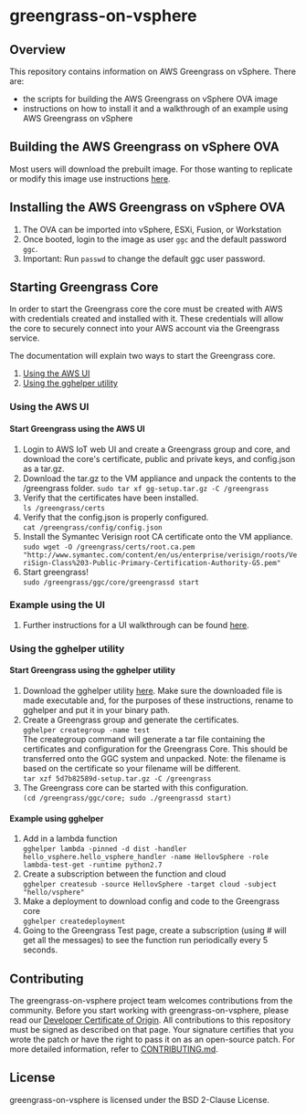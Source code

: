 

# greengrass-on-vsphere

## Overview
This repository contains information on AWS Greengrass on vSphere. There are:
- the scripts for building the AWS Greengrass on vSphere OVA image
- instructions on how to install it and a walkthrough of an example using AWS Greengrass on vSphere

## Building the AWS Greengrass on vSphere OVA
Most users will download the prebuilt image. For those wanting to replicate or modify this image use instructions [here](packer/README.md).

## Installing the AWS Greengrass on vSphere OVA
1. The OVA can be imported into vSphere, ESXi, Fusion, or Workstation
1. Once booted, login to the image as user ```ggc``` and the default password ```ggc```. 
1. Important: Run ```passwd``` to change the default ggc user password.

## Starting Greengrass Core
In order to start the Greengrass core the core must be created with AWS with credentials created and installed with it. These credentials will allow the core to securely connect into your AWS account via the Greengrass service.

The documentation will explain two ways to start the Greengrass core.
1. [Using the AWS UI](#using-the-aws-ui)
1. [Using the gghelper utility](#using-the-gghelper-utility)

### Using the AWS UI

#### Start Greengrass using the AWS UI
1. Login to AWS IoT web UI and create a Greengrass group and core, and
   download the core's certificate, public and private keys, and config.json as a tar.gz.  
1. Download the tar.gz to the VM appliance and unpack the contents to the
  /greengrass folder.
  ```sudo tar xf gg-setup.tar.gz -C /greengrass```
1. Verify that the certificates have been installed.  
   ```ls /greengrass/certs```
1. Verify that the config.json is properly configured.  
   ```cat /greengrass/config/config.json```
1. Install the Symantec Verisign root CA certificate onto the VM appliance.  
   ```sudo wget -O /greengrass/certs/root.ca.pem "http://www.symantec.com/content/en/us/enterprise/verisign/roots/VeriSign-Class%203-Public-Primary-Certification-Authority-G5.pem"```
1. Start greengrass!  
```sudo /greengrass/ggc/core/greengrassd start```

### Example using the UI
1. Further instructions for a UI walkthrough can be found [here](https://docs.aws.amazon.com/greengrass/latest/developerguide/module3-I.html).

### Using the gghelper utility

#### Start Greengrass using the gghelper utility
1. Download the gghelper utility [here](https://github.com/cloudtools/gghelper/releases). Make sure the downloaded file is made executable and, for the purposes of these instructions, rename to gghelper and put it in your binary path.
1. Create a Greengrass group and generate the certificates.  
```gghelper creategroup -name test```  
The creategroup command will generate a tar file containing the certificates and configuration
for the Greengrass Core. This should be transferred onto the GGC system and unpacked. Note: the filename is based on the certificate so your filename will be different.  
```tar xzf 5d7b82589d-setup.tar.gz -C /greengrass```
1. The Greengrass core can be started with this configuration.  
```(cd /greengrass/ggc/core; sudo ./greengrassd start)```

#### Example using gghelper
1. Add in a lambda function  
```gghelper lambda -pinned -d dist -handler hello_vsphere.hello_vsphere_handler -name HellovSphere -role lambda-test-get -runtime python2.7```
1. Create a subscription between the function and cloud  
```gghelper createsub -source HellovSphere -target cloud -subject "hello/vsphere"```
1. Make a deployment to download config and code to the Greengrass core  
```gghelper createdeployment```
1. Going to the Greengrass Test page, create a subscription (using # will get all the messages) to see the function run periodically every 5 seconds.

## Contributing

The greengrass-on-vsphere project team welcomes contributions from the community. Before you start working with greengrass-on-vsphere, please read our [Developer Certificate of Origin](https://cla.vmware.com/dco). All contributions to this repository must be signed as described on that page. Your signature certifies that you wrote the patch or have the right to pass it on as an open-source patch. For more detailed information, refer to [CONTRIBUTING.md](CONTRIBUTING.md).

## License
greengrass-on-vsphere is licensed under the BSD 2-Clause License.
